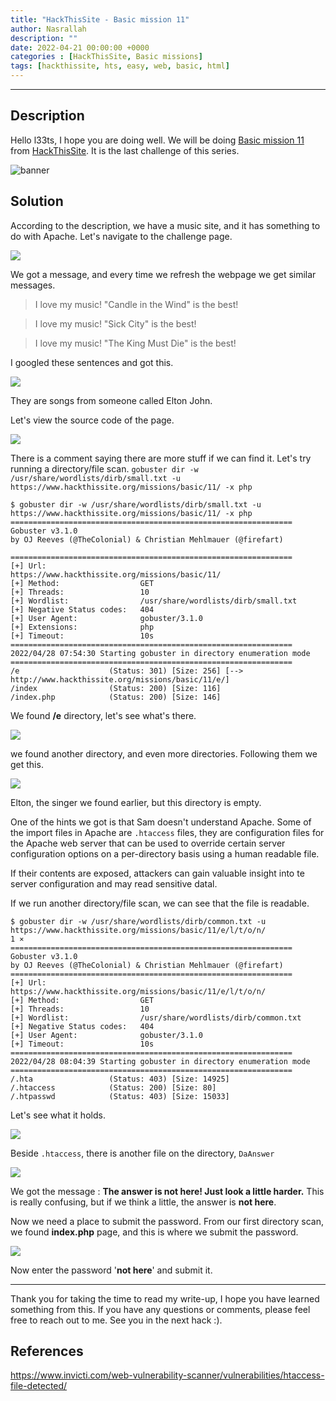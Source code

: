 ```yaml
---
title: "HackThisSite - Basic mission 11"
author: Nasrallah
description: ""
date: 2022-04-21 00:00:00 +0000
categories : [HackThisSite, Basic missions]
tags: [hackthissite, hts, easy, web, basic, html]
---
```



---


## **Description**

Hello l33ts, I hope you are doing well. We will be doing [Basic mission 11](https://www.hackthissite.org/missions/basic/10/) from [HackThisSite](https://www.hackthissite.org/). It is the last challenge of this series.

![banner](/assets/img/hackthissite/basic/bm11/banner11.png)

## **Solution**

According to the description, we have a music site, and it has something to do with Apache. Let's navigate to the challenge page.

![](/assets/img/hackthissite/basic/bm11/1.png)

We got a message, and every time we refresh the webpage we get similar messages.

> I love my music! "Candle in the Wind" is the best!

> I love my music! "Sick City" is the best!

> I love my music! "The King Must Die" is the best!

I googled these sentences and got this.

![](/assets/img/hackthissite/basic/bm11/4.png)

They are songs from someone called Elton John.

Let's view the source code of the page.

![](/assets/img/hackthissite/basic/bm11/2.png)

There is a comment saying there are more stuff if we can find it. Let's try running a directory/file scan. `gobuster dir -w /usr/share/wordlists/dirb/small.txt -u https://www.hackthissite.org/missions/basic/11/ -x php`

```Terminal
$ gobuster dir -w /usr/share/wordlists/dirb/small.txt -u https://www.hackthissite.org/missions/basic/11/ -x php
===============================================================                                                                                              
Gobuster v3.1.0                                                                                                                                              
by OJ Reeves (@TheColonial) & Christian Mehlmauer (@firefart)

===============================================================
[+] Url:                     https://www.hackthissite.org/missions/basic/11/
[+] Method:                  GET
[+] Threads:                 10
[+] Wordlist:                /usr/share/wordlists/dirb/small.txt
[+] Negative Status codes:   404
[+] User Agent:              gobuster/3.1.0
[+] Extensions:              php
[+] Timeout:                 10s
===============================================================
2022/04/28 07:54:30 Starting gobuster in directory enumeration mode
===============================================================
/e                    (Status: 301) [Size: 256] [--> http://www.hackthissite.org/missions/basic/11/e/]
/index                (Status: 200) [Size: 116]                                                       
/index.php            (Status: 200) [Size: 146]
```

We found **/e** directory, let's see what's there.

![](/assets/img/hackthissite/basic/bm11/5.png)

we found another directory, and even more directories. Following them we get this.

![](/assets/img/hackthissite/basic/bm11/6.png)

Elton, the singer we found earlier, but this directory is empty.

One of the hints we got is that Sam doesn't understand Apache. Some of the import files in Apache are `.htaccess` files, they are configuration files for the Apache web server that can be used to override certain server configuration options on a per-directory basis using a human readable file.

If their contents are exposed, attackers can gain valuable insight into te server configuration and may read sensitive datal.

If we run another directory/file scan, we can see that the file is readable.

```Terminal
$ gobuster dir -w /usr/share/wordlists/dirb/common.txt -u https://www.hackthissite.org/missions/basic/11/e/l/t/o/n/                                    1 ⨯
===============================================================
Gobuster v3.1.0
by OJ Reeves (@TheColonial) & Christian Mehlmauer (@firefart)
===============================================================
[+] Url:                     https://www.hackthissite.org/missions/basic/11/e/l/t/o/n/
[+] Method:                  GET
[+] Threads:                 10
[+] Wordlist:                /usr/share/wordlists/dirb/common.txt
[+] Negative Status codes:   404
[+] User Agent:              gobuster/3.1.0
[+] Timeout:                 10s
===============================================================
2022/04/28 08:04:39 Starting gobuster in directory enumeration mode
===============================================================
/.hta                 (Status: 403) [Size: 14925]
/.htaccess            (Status: 200) [Size: 80]   
/.htpasswd            (Status: 403) [Size: 15033]
```

Let's see what it holds.

![](/assets/img/hackthissite/basic/bm11/7.png)

Beside `.htaccess`, there is another file on the directory, `DaAnswer`

![](/assets/img/hackthissite/basic/bm11/8.png)

We got the message : **The answer is not here! Just look a little harder.** This is really confusing, but if we think a little, the answer is **not here**.

Now we need a place to submit the password. From our first directory scan, we found **index.php** page, and this is where we submit the password.

![](/assets/img/hackthissite/basic/bm11/9.png)

Now enter the password '**not here**' and submit it. 

---

Thank you for taking the time to read my write-up, I hope you have learned something from this. If you have any questions or comments, please feel free to reach out to me. See you in the next hack :).

## References

https://www.invicti.com/web-vulnerability-scanner/vulnerabilities/htaccess-file-detected/